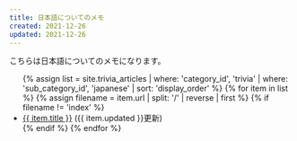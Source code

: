 ```yaml
---
title: 日本語についてのメモ
created: 2021-12-26
updated: 2021-12-26
---
```

こちらは日本語についてのメモになります。  

<ul>
    {% assign list = site.trivia_articles  | where: 'category_id', 'trivia'
                                            | where: 'sub_category_id', 'japanese'
                                            | sort: 'display_order' %}
    {% for item in list %}
        {% assign filename = item.url | split: '/' | reverse | first %}
        {% if filename != 'index' %}
            <li>
            <a href="{{ item.url }}">{{ item.title }}</a> ({{ item.updated }}更新)
            </li>
        {% endif %}
    {% endfor %}
</ul>
